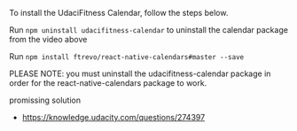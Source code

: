 To install the UdaciFitness Calendar, follow the steps below.

Run `npm uninstall udacifitness-calendar` to uninstall the calendar package from the video above

Run `npm install ftrevo/react-native-calendars#master --save`

PLEASE NOTE: you must uninstall the udacifitness-calendar package in order for the react-native-calendars package to work.


promissing solution
- https://knowledge.udacity.com/questions/274397
